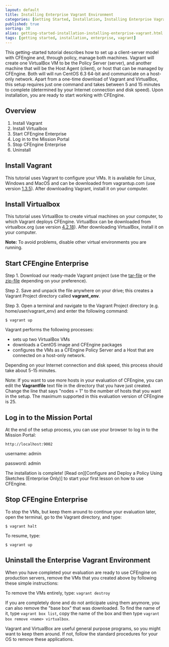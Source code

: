 ```yaml
---
layout: default
title: Installing Enterprise Vagrant Environment
categories: [Getting Started, Installation, Installing Enterprise Vagrant Environment]
published: true
sorting: 30
alias: getting-started-installation-installing-enterprise-vagrant.html
tags: [getting started, installation, enterprise, vagrant]
---
```


This getting-started tutorial describes how to set up a client-server model
with CFEngine and, through policy, manage both machines. Vagrant will
create one VirtualBox VM to be the Policy Server (server), and another
machine that will be the Host Agent (client), or host that can be managed by CFEngine. Both will
will run CentOS 6.3 64-bit and communicate on a host-only network. Apart from
a one-time download of Vagrant and VirtualBox, this setup requires just one
command and takes between 5 and 15 minutes to complete (determined by your Internet
connection and disk speed). Upon installation, you are ready to start working with
CFEngine.

## Overview

1. Install Vagrant
2. Install Virtualbox
3. Start CFEngine Enterprise
4. Log in to the Mission Portal
5. Stop CFEngine Enterprise
5. Uninstall 

## Install Vagrant

This tutorial uses Vagrant to configure your VMs. It is available for Linux,
Windows and MacOS and can be downloaded from vagrantup.com (use version
[1.3.5](http://downloads.vagrantup.com/tags/v1.3.5)). After downloading
Vagrant, install it on your computer.

## Install Virtualbox 

This tutorial uses VirtualBox to create virtual machines on your computer,
to which Vagrant deploys CFEngine. VirtualBox can be downloaded from
virtualbox.org (use version
[4.2.18](http://download.virtualbox.org/virtualbox/4.2.18/)). After downloading
VirtualBox, install it on your computer.

**Note:** To avoid problems, disable other virtual environments you are running.

## Start CFEngine Enterprise 

Step 1. Download our ready-made Vagrant project (use the
[tar-file](http://d1p7n4ueskxxum.cloudfront.net/enterprise-getting-started/vagrant_env-201311171314.tar.gz)
or the
[zip-file](http://d1p7n4ueskxxum.cloudfront.net/enterprise-getting-started/vagrant_env-201311171314.zip)
depending on your preference). 

Step 2. Save and unpack the file anywhere on your drive; this
creates a Vagrant Project directory called **vagrant_env**.

Step 3. Open a terminal
and navigate to the Vagrant Project directory (e.g. home/user/vagrant_env) and enter the following command: 

`$ vagrant up`
 
Vagrant performs the following processes:

* sets up two VirtualBox VMs 
* downloads a CentOS image and CFEngine packages 
* configures the VMs as a CFEngine Policy Server and a Host that are connected on a host-only
network. 

Depending on your Internet connection and disk speed, this process
should take about 5-15 minutes.

Note: If you want to use more hosts in your evaluation of CFEngine, you can
  edit the **Vagrantfile** text file in the directory that you have just created.
  Change the line that says "nodes = 1" to the number of hosts that you want in
  the setup. The maximum supported in this evaluation version of CFEngine is 25.

## Log in to the Mission Portal

At the end of the setup process, you can use your browser
to log in to the Mission Portal:

`http://localhost:9002`

username: admin

password: admin

The installation is complete! [Read on][Configure and Deploy a Policy Using Sketches (Enterprise Only)] to start your 
first lesson on how to use CFEngine.

## Stop CFEngine Enterprise 

To stop the VMs, but keep them around to continue your evaluation later,
open the terminal, go to the Vagrant directory, and type: 

`$ vagrant halt`

To resume, type:

`$ vagrant up`

## Uninstall the Enterprise Vagrant Environment

When you have completed your evaluation are ready to use CFEngine
on production servers, remove the VMs that you created above
by following these simple instructions:

To remove the VMs entirely, type: `vagrant destroy`

If you are completely done and do not anticipate using them anymore, you can
also remove the "base box" that was downloaded. To find the name of it, type
`vagrant box list`, copy the name of the box and then type `vagrant box remove
<name> virtualbox`. 

Vagrant and VirtualBox are useful general purpose programs,
so you might want to keep them around. If not, follow the standard procedures for
your OS to remove these applications.

<!--
<hr>
## Rate your experience

Everyone is a first-time user a some point. We want to make the CFEngine Enterprise installation process easy for all of our new users. 
Before you forget your first-time experience, we would love for you to let us know how we can improve on this process.

<iframe src="https://docs.google.com/forms/d/1i1bMHJltWEIL8K4FZ9HnuAOb7q0EeH6wswsKJ7oI1AM/viewform?embedded=true" width="760" height="800" frameborder="0" marginheight="0" marginwidth="0">Loading...</iframe>

-->
